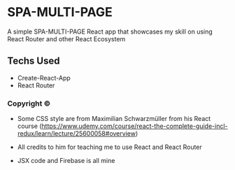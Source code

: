 # SPA-MULTI-PAGE

A simple SPA-MULTI-PAGE React app that showcases my skill on using React Router and other React Ecosystem

## Techs Used

- Create-React-App
- React Router

### Copyright ©

- Some CSS style are from Maximilian Schwarzmüller from his React course (https://www.udemy.com/course/react-the-complete-guide-incl-redux/learn/lecture/25600058#overview)

- All credits to him for teaching me to use React and React Router

- JSX code and Firebase is all mine
